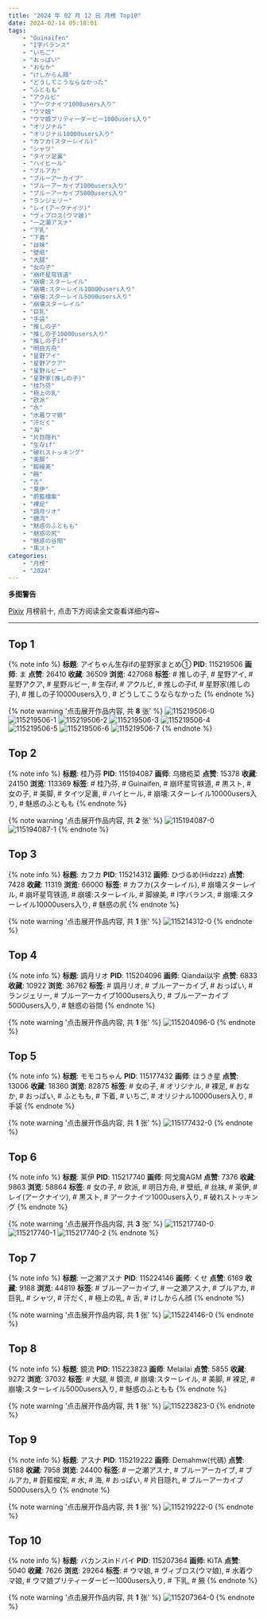 ```yaml
---
title: "2024 年 02 月 12 日 月榜 Top10"
date: 2024-02-14 05:18:01
tags:
    - "Guinaifen"
    - "I字バランス"
    - "いちご"
    - "おっぱい"
    - "おなか"
    - "けしからん顔"
    - "どうしてこうならなかった"
    - "ふともも"
    - "アクルビ"
    - "アークナイツ1000users入り"
    - "ウマ娘"
    - "ウマ娘プリティーダービー1000users入り"
    - "オリジナル"
    - "オリジナル10000users入り"
    - "カフカ(スターレイル)"
    - "シャツ"
    - "タイツ足裏"
    - "ハイヒール"
    - "ブルアカ"
    - "ブルーアーカイブ"
    - "ブルーアーカイブ1000users入り"
    - "ブルーアーカイブ5000users入り"
    - "ランジェリー"
    - "レイ(アークナイツ)"
    - "ヴィブロス(ウマ娘)"
    - "一之瀬アスナ"
    - "下乳"
    - "下着"
    - "丝袜"
    - "壁纸"
    - "大腿"
    - "女の子"
    - "崩坏星穹铁道"
    - "崩壊:スターレイル"
    - "崩壊:スターレイル10000users入り"
    - "崩壊:スターレイル5000users入り"
    - "崩壊スターレイル"
    - "巨乳"
    - "手袋"
    - "推しの子"
    - "推しの子10000users入り"
    - "推しの子if"
    - "明日方舟"
    - "星野アイ"
    - "星野アクア"
    - "星野ルビー"
    - "星野家(推しの子)"
    - "桂乃芬"
    - "極上の乳"
    - "欧派"
    - "水"
    - "水着ウマ娘"
    - "汗だく"
    - "海"
    - "片目隠れ"
    - "生存if"
    - "破れストッキング"
    - "美脚"
    - "脚線美"
    - "腋"
    - "舌"
    - "莱伊"
    - "蔚藍檔案"
    - "裸足"
    - "調月リオ"
    - "鏡流"
    - "魅惑のふともも"
    - "魅惑の尻"
    - "魅惑の谷間"
    - "黒スト"
categories:
    - "月榜"
    - "2024"
---
```


<i class="fa fa-triangle-exclamation"></i>**多图警告**<i class="fa fa-triangle-exclamation"></i>

[Pixiv](https://www.pixiv.net/) 月榜前十, 点击下方阅读全文查看详细内容~

<!-- more -->

---

## Top 1

{% note info %}
**标题**: アイちゃん生存ifの星野家まとめ①
**PID**: 115219506 **画师**: ま
**点赞**: 26410 **收藏**: 36509 **浏览**: 427068
**标签**: # 推しの子, # 星野アイ, # 星野アクア, # 星野ルビー, # 生存if, # アクルビ, # 推しの子if, # 星野家(推しの子), # 推しの子10000users入り, # どうしてこうならなかった
{% endnote %}

{% note warning '点击展开作品内容, 共 **8** 张' %}
![115219506-0](https://i.pixiv.re/img-original/img/2024/01/16/17/42/28/115219506_p0.jpg)
![115219506-1](https://i.pixiv.re/img-original/img/2024/01/16/17/42/28/115219506_p1.jpg)
![115219506-2](https://i.pixiv.re/img-original/img/2024/01/16/17/42/28/115219506_p2.jpg)
![115219506-3](https://i.pixiv.re/img-original/img/2024/01/16/17/42/28/115219506_p3.jpg)
![115219506-4](https://i.pixiv.re/img-original/img/2024/01/16/17/42/28/115219506_p4.jpg)
![115219506-5](https://i.pixiv.re/img-original/img/2024/01/16/17/42/28/115219506_p5.jpg)
![115219506-6](https://i.pixiv.re/img-original/img/2024/01/16/17/42/28/115219506_p6.jpg)
![115219506-7](https://i.pixiv.re/img-original/img/2024/01/16/17/42/28/115219506_p7.jpg)
{% endnote %}

## Top 2

{% note info %}
**标题**: 桂乃芬
**PID**: 115194087 **画师**: 乌橄榄菜
**点赞**: 15378 **收藏**: 24150 **浏览**: 113369
**标签**: # 桂乃芬, # Guinaifen, # 崩坏星穹铁道, # 黒スト, # 女の子, # 美脚, # タイツ足裏, # ハイヒール, # 崩壊:スターレイル10000users入り, # 魅惑のふともも
{% endnote %}

{% note warning '点击展开作品内容, 共 **2** 张' %}
![115194087-0](https://i.pixiv.re/img-original/img/2024/01/15/18/13/10/115194087_p0.jpg)
![115194087-1](https://i.pixiv.re/img-original/img/2024/01/15/18/13/10/115194087_p1.jpg)
{% endnote %}

## Top 3

{% note info %}
**标题**: カフカ
**PID**: 115214312 **画师**: ひづるめ(Hidzzz)
**点赞**: 7428 **收藏**: 11319 **浏览**: 66000
**标签**: # カフカ(スターレイル), # 崩壊スターレイル, # 崩坏星穹铁道, # 崩壊:スターレイル, # 脚線美, # I字バランス, # 崩壊:スターレイル10000users入り, # 魅惑の尻
{% endnote %}

{% note warning '点击展开作品内容, 共 **1** 张' %}
![115214312-0](https://i.pixiv.re/img-original/img/2024/01/16/12/00/16/115214312_p0.jpg)
{% endnote %}

## Top 4

{% note info %}
**标题**: 調月リオ
**PID**: 115204096 **画师**: Qiandai以宇
**点赞**: 6833 **收藏**: 10922 **浏览**: 36762
**标签**: # 調月リオ, # ブルーアーカイブ, # おっぱい, # ランジェリー, # ブルーアーカイブ1000users入り, # ブルーアーカイブ5000users入り, # 魅惑の谷間
{% endnote %}

{% note warning '点击展开作品内容, 共 **1** 张' %}
![115204096-0](https://i.pixiv.re/img-original/img/2024/01/16/00/00/16/115204096_p0.png)
{% endnote %}

## Top 5

{% note info %}
**标题**: モモコちゃん
**PID**: 115177432 **画师**: ほうき星
**点赞**: 13006 **收藏**: 18360 **浏览**: 82875
**标签**: # 女の子, # オリジナル, # 裸足, # おなか, # おっぱい, # ふともも, # 下着, # いちご, # オリジナル10000users入り, # 手袋
{% endnote %}

{% note warning '点击展开作品内容, 共 **1** 张' %}
![115177432-0](https://i.pixiv.re/img-original/img/2024/01/15/00/01/17/115177432_p0.jpg)
{% endnote %}

## Top 6

{% note info %}
**标题**: 莱伊
**PID**: 115217740 **画师**: 阿戈魔AGM
**点赞**: 7376 **收藏**: 9863 **浏览**: 58864
**标签**: # 女の子, # 欧派, # 明日方舟, # 壁纸, # 丝袜, # 莱伊, # レイ(アークナイツ), # 黒スト, # アークナイツ1000users入り, # 破れストッキング
{% endnote %}

{% note warning '点击展开作品内容, 共 **3** 张' %}
![115217740-0](https://i.pixiv.re/img-original/img/2024/01/16/16/00/58/115217740_p0.jpg)
![115217740-1](https://i.pixiv.re/img-original/img/2024/01/16/16/00/58/115217740_p1.jpg)
![115217740-2](https://i.pixiv.re/img-original/img/2024/01/16/16/00/58/115217740_p2.jpg)
{% endnote %}

## Top 7

{% note info %}
**标题**: 一之瀬アスナ
**PID**: 115224146 **画师**: くせ
**点赞**: 6169 **收藏**: 9188 **浏览**: 44819
**标签**: # ブルーアーカイブ, # 一之瀬アスナ, # ブルアカ, # 巨乳, # シャツ, # 汗だく, # 極上の乳, # 舌, # けしからん顔
{% endnote %}

{% note warning '点击展开作品内容, 共 **1** 张' %}
![115224146-0](https://i.pixiv.re/img-original/img/2024/01/16/20/53/12/115224146_p0.png)
{% endnote %}

## Top 8

{% note info %}
**标题**: 鏡流
**PID**: 115223823 **画师**: Melailai
**点赞**: 5855 **收藏**: 9272 **浏览**: 37032
**标签**: # 大腿, # 鏡流, # 崩壊:スターレイル, # 美脚, # 裸足, # 崩壊:スターレイル5000users入り, # 魅惑のふともも
{% endnote %}

{% note warning '点击展开作品内容, 共 **1** 张' %}
![115223823-0](https://i.pixiv.re/img-original/img/2024/01/16/20/41/32/115223823_p0.jpg)
{% endnote %}

## Top 9

{% note info %}
**标题**: アスナ
**PID**: 115219222 **画师**: Demahmw(代碼)
**点赞**: 5188 **收藏**: 7958 **浏览**: 24400
**标签**: # 一之瀬アスナ, # ブルーアーカイブ, # ブルアカ, # 蔚藍檔案, # 水, # 海, # おっぱい, # 片目隠れ, # ブルーアーカイブ5000users入り
{% endnote %}

{% note warning '点击展开作品内容, 共 **1** 张' %}
![115219222-0](https://i.pixiv.re/img-original/img/2024/01/16/17/28/23/115219222_p0.jpg)
{% endnote %}

## Top 10

{% note info %}
**标题**: バカンスinドバイ
**PID**: 115207364 **画师**: KiTA
**点赞**: 5040 **收藏**: 7626 **浏览**: 29264
**标签**: # ウマ娘, # ヴィブロス(ウマ娘), # 水着ウマ娘, # ウマ娘プリティーダービー1000users入り, # 下乳, # 腋
{% endnote %}

{% note warning '点击展开作品内容, 共 **1** 张' %}
![115207364-0](https://i.pixiv.re/img-original/img/2024/01/16/01/56/03/115207364_p0.jpg)
{% endnote %}
